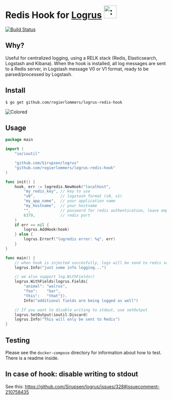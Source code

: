 # Redis Hook for [Logrus](https://github.com/Sirupsen/logrus) <img src="http://i.imgur.com/hTeVwmJ.png" width="40" height="40" alt=":walrus:" class="emoji" title=":walrus:"/>
[![Build Status](https://travis-ci.org/rogierlommers/logrus-redis-hook.svg?branch=master)](https://travis-ci.org/rogierlommers/logrus-redis-hook)

## Why?

Useful for centralized logging, using a RELK stack (Redis, Elasticsearch, Logstash and Kibana). When the hook is installed, all log messages are sent to a Redis server, in Logstash message V0 or V1 format, ready to be parsed/processed by Logstash.

## Install

```shell
$ go get github.com/rogierlommers/logrus-redis-hook
```

![Colored](http://i.imgur.com/3sWfI4s.jpg)

## Usage

```go
package main

import (
	"io/ioutil"

	"github.com/Sirupsen/logrus"
	"github.com/rogierlommers/logrus-redis-hook"
)

func init() {
	hook, err := logredis.NewHook("localhost",
		"my_redis_key", // key to use
		"v0",           // logstash format (v0, v1)
		"my_app_name",  // your application name
		"my_hostname",  // your hostname
		"",             // password for redis authentication, leave empty for no authentication
		6379,           // redis port
	)
	if err == nil {
		logrus.AddHook(hook)
	} else {
		logrus.Errorf("logredis error: %q", err)
	}
}

func main() {
	// when hook is injected succesfully, logs will be send to redis server
	logrus.Info("just some info logging...")

	// we also support log.WithFields()
	logrus.WithFields(logrus.Fields{
		"animal": "walrus",
		"foo":    "bar",
		"this":   "that"}).
		Info("additional fields are being logged as well")

	// If you want to disable writing to stdout, use setOutput
	logrus.SetOutput(ioutil.Discard)
	logrus.Info("This will only be sent to Redis")
}
```


## Testing
Please see the `docker-compose` directory for information about how to test. There is a readme inside.

## In case of hook: disable writing to stdout
See this: https://github.com/Sirupsen/logrus/issues/328#issuecomment-210758435
